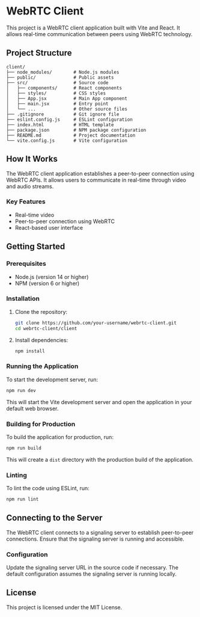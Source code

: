 # WebRTC Client

This project is a WebRTC client application built with Vite and React. It allows real-time communication between peers using WebRTC technology.

## Project Structure

```
client/
├── node_modules/        # Node.js modules
├── public/              # Public assets
├── src/                 # Source code
│   ├── components/      # React components
│   ├── styles/          # CSS styles
│   ├── App.jsx          # Main App component
│   ├── main.jsx         # Entry point
│   └── ...              # Other source files
├── .gitignore           # Git ignore file
├── eslint.config.js     # ESLint configuration
├── index.html           # HTML template
├── package.json         # NPM package configuration
├── README.md            # Project documentation
└── vite.config.js       # Vite configuration
```

## How It Works

The WebRTC client application establishes a peer-to-peer connection using WebRTC APIs. It allows users to communicate in real-time through video and audio streams.

### Key Features

- Real-time video
- Peer-to-peer connection using WebRTC
- React-based user interface

## Getting Started

### Prerequisites

- Node.js (version 14 or higher)
- NPM (version 6 or higher)

### Installation

1. Clone the repository:

   ```bash
   git clone https://github.com/your-username/webrtc-client.git
   cd webrtc-client/client
   ```

2. Install dependencies:

   ```bash
   npm install
   ```

### Running the Application

To start the development server, run:

```bash
npm run dev
```

This will start the Vite development server and open the application in your default web browser.

### Building for Production

To build the application for production, run:

```bash
npm run build
```

This will create a `dist` directory with the production build of the application.

### Linting

To lint the code using ESLint, run:

```bash
npm run lint
```

## Connecting to the Server

The WebRTC client connects to a signaling server to establish peer-to-peer connections. Ensure that the signaling server is running and accessible.

### Configuration

Update the signaling server URL in the source code if necessary. The default configuration assumes the signaling server is running locally.

## License

This project is licensed under the MIT License.
